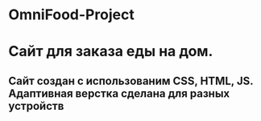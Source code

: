 # OmniFood-Project
# Сайт для заказа еды на дом.
## Сайт создан с использованим CSS, HTML, JS. Адаптивная верстка сделана для разных устройств
